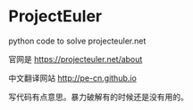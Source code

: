 # ProjectEuler
python code to solve projecteuler.net


官网是
https://projecteuler.net/about

中文翻译网站
http://pe-cn.github.io

写代码有点意思。暴力破解有的时候还是没有用的。
